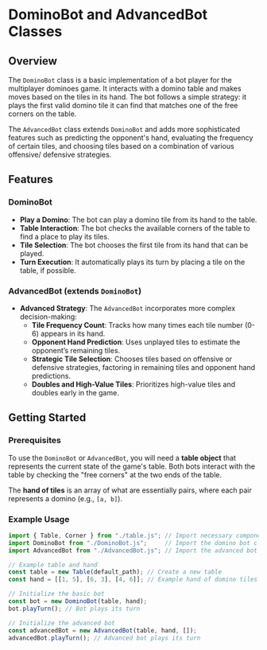 # DominoBot and AdvancedBot Classes

## Overview

The `DominoBot` class is a basic implementation of a bot player for the multiplayer dominoes game. It interacts with a domino table and makes moves based on the tiles in its hand. The bot follows a simple strategy: it plays the first valid domino tile it can find that matches one of the free corners on the table.

The `AdvancedBot` class extends `DominoBot` and adds more sophisticated features such as predicting the opponent's hand, evaluating the frequency of certain tiles, and choosing tiles based on a combination of various offensive/
defensive strategies.

## Features

### DominoBot
- **Play a Domino**: The bot can play a domino tile from its hand to the table.
- **Table Interaction**: The bot checks the available corners of the table to find a place to play its tiles.
- **Tile Selection**: The bot chooses the first tile from its hand that can be played.
- **Turn Execution**: It automatically plays its turn by placing a tile on the table, if possible.

### AdvancedBot (extends `DominoBot`)
- **Advanced Strategy**: The `AdvancedBot` incorporates more complex decision-making:
  - **Tile Frequency Count**: Tracks how many times each tile number (0-6) appears in its hand.
  - **Opponent Hand Prediction**: Uses unplayed tiles to estimate the opponent’s remaining tiles.
  - **Strategic Tile Selection**: Chooses tiles based on offensive or defensive strategies, factoring in remaining tiles and opponent hand predictions.
  - **Doubles and High-Value Tiles**: Prioritizes high-value tiles and doubles early in the game.

## Getting Started

### Prerequisites

To use the `DominoBot` or `AdvancedBot`, you will need a **table object** that represents the current state of the game's table. Both bots interact with the table by checking the "free corners" at the two ends of the table.

The **hand of tiles** is an array of what are essentially pairs, where each pair represents a domino 
(e.g., `[a, b]`).

### Example Usage

```js
import { Table, Corner } from "./table.js"; // Import necessary components
import DominoBot from "./DominoBot.js";     // Import the domino bot class
import AdvancedBot from "./AdvancedBot.js"; // Import the advanced bot class that extends the domino bot class

// Example table and hand
const table = new Table(default_path); // Create a new table
const hand = [[1, 5], [6, 3], [4, 6]]; // Example hand of domino tiles

// Initialize the basic bot
const bot = new DominoBot(table, hand);
bot.playTurn(); // Bot plays its turn

// Initialize the advanced bot
const advancedBot = new AdvancedBot(table, hand, []);
advancedBot.playTurn(); // Advanced bot plays its turn

